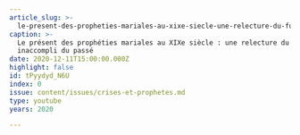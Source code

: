 ```yaml
---
article_slug: >-
  le-present-des-propheties-mariales-au-xixe-siecle-une-relecture-du-futur-inaccompli-du-passe
caption: >-
  Le présent des prophéties mariales au XIXe siècle : une relecture du futur
  inaccompli du passé
date: 2020-12-11T15:00:00.000Z
highlight: false
id: tPyydyd_N6U
index: 0
issue: content/issues/crises-et-prophetes.md
type: youtube
years: 2020

---
```

